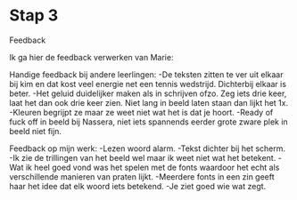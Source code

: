 # Stap 3
Feedback

Ik ga hier de feedback verwerken van Marie:

Handige feedback bij andere leerlingen:
-De teksten zitten te ver uit elkaar bij kim en dat kost veel energie net een tennis wedstrijd. Dichterbij elkaar is beter.
-Het geluid duidelijker maken als in schrijven ofzo. Zeg iets drie keer, laat het dan ook drie keer zien. Niet lang in beeld laten staan dan lijkt het 1x.
-Kleuren begrijpt ze maar ze weet niet wat het is dat je hoort.
-Ready of fuck off in beeld bij Nassera, niet iets spannends eerder grote zware plek in beeld niet fijn.

Feedback op mijn werk:
-Lezen woord alarm.
-Tekst dichter bij het scherm.
-Ik zie de trillingen van het beeld wel maar ik weet niet wat het betekent.
-Wat ik heel goed vond was het spelen met de fonts waardoor het echt als verschillende manieren van praten lijkt. 
-Meerdere fonts in een zin geeft haar het idee dat elk woord iets betekend.
-Je ziet goed wie wat zegt.
